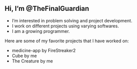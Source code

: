 Hi, I’m @TheFinalGuardian
-
- I’m interested in problem solving and project development.
- I work on different projects using varying softwares.
- I am a growing programmer.

Here are some of my favorite projects that I have worked on:
- medicine-app by FireStreaker2
- Cube by me
- The Creature by me

